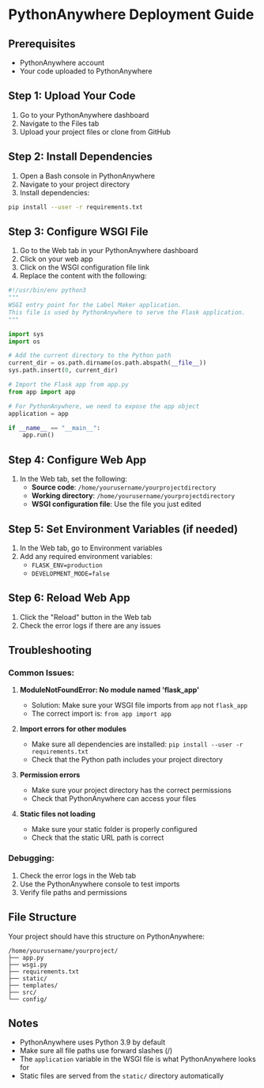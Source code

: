 # PythonAnywhere Deployment Guide

## Prerequisites
- PythonAnywhere account
- Your code uploaded to PythonAnywhere

## Step 1: Upload Your Code
1. Go to your PythonAnywhere dashboard
2. Navigate to the Files tab
3. Upload your project files or clone from GitHub

## Step 2: Install Dependencies
1. Open a Bash console in PythonAnywhere
2. Navigate to your project directory
3. Install dependencies:
```bash
pip install --user -r requirements.txt
```

## Step 3: Configure WSGI File
1. Go to the Web tab in your PythonAnywhere dashboard
2. Click on your web app
3. Click on the WSGI configuration file link
4. Replace the content with the following:

```python
#!/usr/bin/env python3
"""
WSGI entry point for the Label Maker application.
This file is used by PythonAnywhere to serve the Flask application.
"""

import sys
import os

# Add the current directory to the Python path
current_dir = os.path.dirname(os.path.abspath(__file__))
sys.path.insert(0, current_dir)

# Import the Flask app from app.py
from app import app

# For PythonAnywhere, we need to expose the app object
application = app

if __name__ == "__main__":
    app.run()
```

## Step 4: Configure Web App
1. In the Web tab, set the following:
   - **Source code**: `/home/yourusername/yourprojectdirectory`
   - **Working directory**: `/home/yourusername/yourprojectdirectory`
   - **WSGI configuration file**: Use the file you just edited

## Step 5: Set Environment Variables (if needed)
1. In the Web tab, go to Environment variables
2. Add any required environment variables:
   - `FLASK_ENV=production`
   - `DEVELOPMENT_MODE=false`

## Step 6: Reload Web App
1. Click the "Reload" button in the Web tab
2. Check the error logs if there are any issues

## Troubleshooting

### Common Issues:

1. **ModuleNotFoundError: No module named 'flask_app'**
   - Solution: Make sure your WSGI file imports from `app` not `flask_app`
   - The correct import is: `from app import app`

2. **Import errors for other modules**
   - Make sure all dependencies are installed: `pip install --user -r requirements.txt`
   - Check that the Python path includes your project directory

3. **Permission errors**
   - Make sure your project directory has the correct permissions
   - Check that PythonAnywhere can access your files

4. **Static files not loading**
   - Make sure your static folder is properly configured
   - Check that the static URL path is correct

### Debugging:
1. Check the error logs in the Web tab
2. Use the PythonAnywhere console to test imports
3. Verify file paths and permissions

## File Structure
Your project should have this structure on PythonAnywhere:
```
/home/yourusername/yourproject/
├── app.py
├── wsgi.py
├── requirements.txt
├── static/
├── templates/
├── src/
└── config/
```

## Notes
- PythonAnywhere uses Python 3.9 by default
- Make sure all file paths use forward slashes (/)
- The `application` variable in the WSGI file is what PythonAnywhere looks for
- Static files are served from the `static/` directory automatically 
